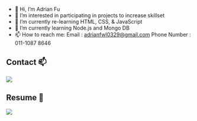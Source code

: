 - 👋 Hi, I’m Adrian Fu
- 👀 I’m interested in participating in projects to increase skillset
- 🌱 I’m currently re-learning HTML, CSS, & JavaScript
- 💞️ I’m currently learning Node.js and Mongo DB
- 📫 How to reach me: 
     Email : adrianfwl0329@gmail.com
     Phone Number : 011-1087 8646

## Contact 📫
<p>
    <a href="https://www.linkedin.com/in/adrian-fu-425725a0/">
        <img src="https://img.shields.io/badge/LinkedIn-%230077B5.svg?&style=plastic&logo=linkedin&logoColor=white">
    </a>   
</p>

 


## Resume 📄
<p>
    <a href="https://drive.google.com/file/d/14q-SLFbNxuUHPjQixI7AZxvtVpVRbbZ3/view?usp=share_link">
        <img src="https://img.shields.io/badge/Google%20Drive-4285F4?style=plastic&logo=googledrive&logoColor=white">
    </a>
</p>

<!---
theblurone0329/theblurone0329 is a ✨ special ✨ repository because its `README.md` (this file) appears on your GitHub profile.
You can click the Preview link to take a look at your changes.
--->

